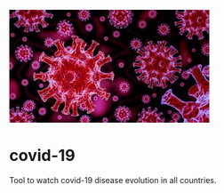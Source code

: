 ![covid-19 cover image](img/covid19_cover.jpg)
# covid-19
Tool to watch covid-19 disease evolution in all countries.
